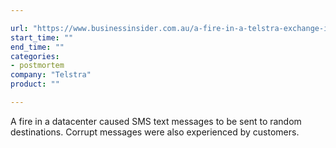 ```yaml
---

url: "https://www.businessinsider.com.au/a-fire-in-a-telstra-exchange-is-causing-flight-delays-and-network-outages-2017-2"
start_time: ""
end_time: ""
categories:
- postmortem
company: "Telstra"
product: ""

---
```


A fire in a datacenter caused SMS text messages to be sent to random destinations. Corrupt messages were also experienced by customers.
